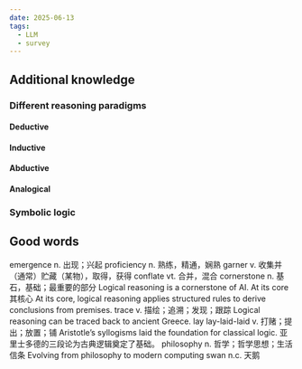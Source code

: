 ```yaml
---
date: 2025-06-13
tags:
  - LLM
  - survey
---
```





## Additional knowledge

### Different reasoning paradigms

#### Deductive


#### Inductive


#### Abductive


#### Analogical


### Symbolic logic




## Good words

emergence 
	n. 出现；兴起
proficiency
	n. 熟练，精通，娴熟
garner 
	v. 收集并（通常）贮藏（某物），取得，获得
conflate 
	vt. 合并，混合
cornerstone
	n. 基石，基础；最重要的部分
	Logical reasoning is a cornerstone of  AI.
At its core
	其核心
	At its core, logical reasoning applies structured rules to derive conclusions from premises.
trace 
	v. 描绘；追溯；发现；跟踪
	Logical reasoning can be traced back to ancient Greece.
lay   lay-laid-laid
	v. 打赌；提出；放置；铺
	 Aristotle’s syllogisms laid the foundation for classical logic. 亚里士多德的三段论为古典逻辑奠定了基础。
philosophy 
	n. 哲学；哲学思想；生活信条
	Evolving from philosophy to modern computing
swan
	n.c. 天鹅
	
